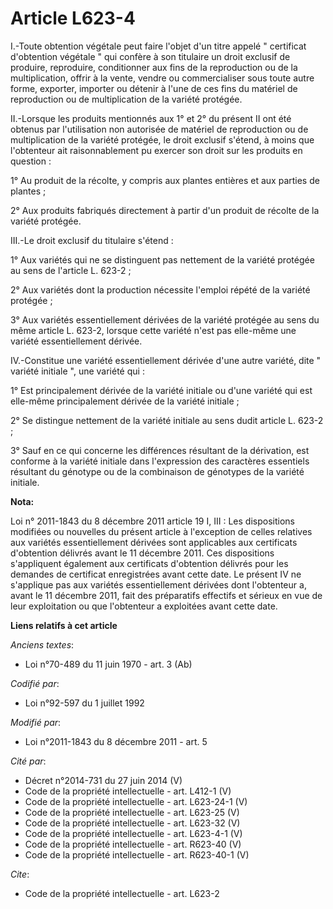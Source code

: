 # Article L623-4

I.-Toute obtention végétale peut faire l'objet d'un titre appelé " certificat d'obtention végétale " qui confère à son
titulaire un droit exclusif de produire, reproduire, conditionner aux fins de la reproduction ou de la multiplication, offrir
à la vente, vendre ou commercialiser sous toute autre forme, exporter, importer ou détenir à l'une de ces fins du matériel de
reproduction ou de multiplication de la variété protégée. 

II.-Lorsque les produits mentionnés aux 1° et 2° du présent II ont été obtenus par l'utilisation non autorisée de matériel de
reproduction ou de multiplication de la variété protégée, le droit exclusif s'étend, à moins que l'obtenteur ait
raisonnablement pu exercer son droit sur les produits en question : 

1° Au produit de la récolte, y compris aux plantes entières et aux parties de plantes ; 

2° Aux produits fabriqués directement à partir d'un produit de récolte de la variété protégée. 

III.-Le droit exclusif du titulaire s'étend : 

1° Aux variétés qui ne se distinguent pas nettement de la variété protégée au sens de l'article L. 623-2 ; 

2° Aux variétés dont la production nécessite l'emploi répété de la variété protégée ; 

3° Aux variétés essentiellement dérivées de la variété protégée au sens du même article L. 623-2, lorsque cette variété n'est
pas elle-même une variété essentiellement dérivée. 

IV.-Constitue une variété essentiellement dérivée d'une autre variété, dite " variété initiale ", une variété qui : 

1° Est principalement dérivée de la variété initiale ou d'une variété qui est elle-même principalement dérivée de la variété
initiale ; 

2° Se distingue nettement de la variété initiale au sens dudit article L. 623-2 ; 

3° Sauf en ce qui concerne les différences résultant de la dérivation, est conforme à la variété initiale dans l'expression
des caractères essentiels résultant du génotype ou de la combinaison de génotypes de la variété initiale.

**Nota:**

Loi n° 2011-1843 du 8 décembre 2011 article 19 I, III : Les dispositions modifiées ou nouvelles du présent article à
l'exception de celles relatives aux variétés essentiellement dérivées sont applicables aux certificats d'obtention délivrés
avant le 11 décembre 2011. Ces dispositions s'appliquent également aux certificats d'obtention délivrés pour les demandes de
certificat enregistrées avant cette date. Le présent IV ne s'applique pas aux variétés essentiellement dérivées dont
l'obtenteur a, avant le 11 décembre 2011, fait des préparatifs effectifs et sérieux en vue de leur exploitation ou que
l'obtenteur a exploitées avant cette date.

**Liens relatifs à cet article**

_Anciens textes_:

  - Loi n°70-489 du 11 juin 1970 - art. 3 (Ab)

_Codifié par_:

  - Loi n°92-597 du 1 juillet 1992

_Modifié par_:

  - Loi n°2011-1843 du 8 décembre 2011 - art. 5

_Cité par_:

  - Décret n°2014-731 du 27 juin 2014 (V)
  - Code de la propriété intellectuelle - art. L412-1 (V)
  - Code de la propriété intellectuelle - art. L623-24-1 (V)
  - Code de la propriété intellectuelle - art. L623-25 (V)
  - Code de la propriété intellectuelle - art. L623-32 (V)
  - Code de la propriété intellectuelle - art. L623-4-1 (V)
  - Code de la propriété intellectuelle - art. R623-40 (V)
  - Code de la propriété intellectuelle - art. R623-40-1 (V)

_Cite_:

  - Code de la propriété intellectuelle - art. L623-2
